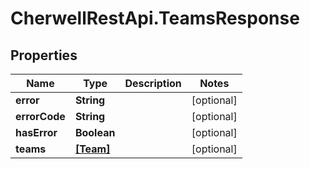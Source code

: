 # CherwellRestApi.TeamsResponse

## Properties
Name | Type | Description | Notes
------------ | ------------- | ------------- | -------------
**error** | **String** |  | [optional] 
**errorCode** | **String** |  | [optional] 
**hasError** | **Boolean** |  | [optional] 
**teams** | [**[Team]**](Team.md) |  | [optional] 


